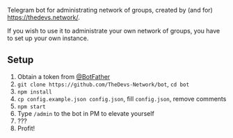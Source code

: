 Telegram bot for administrating network of groups, created by (and for) https://thedevs.network/.

If you wish to use it to administrate your own network of groups, you have to set up your own instance.

## Setup ##

1. Obtain a token from [@BotFather]
2. `git clone https://github.com/TheDevs-Network/bot`, `cd bot`
3. `npm install`
4. `cp config.example.json config.json`, fill `config.json`, remove comments
5. `npm start`
6. Type `/admin` to the bot in PM to elevate yourself
6. ???
7. Profit!


[@BotFather]: t.me/BotFather
